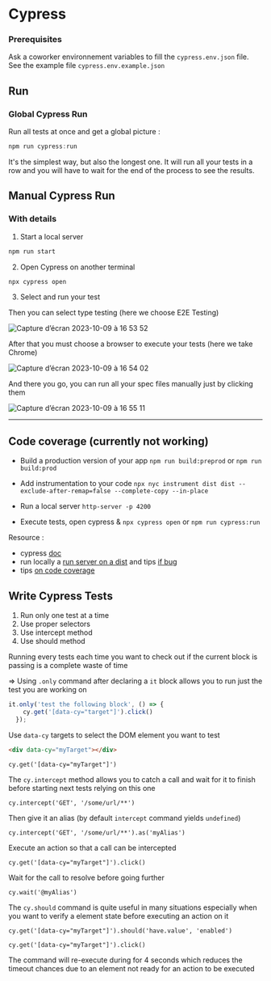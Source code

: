 # Cypress

### Prerequisites
Ask a coworker environnement variables to fill the `cypress.env.json` file. See the example file `cypress.env.example.json`

## Run

### Global Cypress Run

Run all tests at once and get a global picture :

```jsx
npm run cypress:run
```

It's the simplest way, but also the longest one. It will run all your tests in a row and you will have to wait for the end of the process to see the results.

## Manual Cypress Run


### With details

1. Start a local server

```jsx
npm run start
```

2. Open Cypress on another terminal

```jsx
npx cypress open
```

3. Select and run your test

Then you can select type testing (here we choose E2E Testing)

![Capture d’écran 2023-10-09 à 16 53 52](https://github.com/usealto/assessment-front/assets/107506961/d1cef231-ad17-4406-8362-e52181dd6128)

After that you must choose a browser to execute your tests (here we take Chrome)

![Capture d’écran 2023-10-09 à 16 54 02](https://github.com/usealto/assessment-front/assets/107506961/4440f098-d5f8-450c-8be0-13bcad899c4b)

And there you go, you can run all your spec files manually just by clicking them

![Capture d’écran 2023-10-09 à 16 55 11](https://github.com/usealto/assessment-front/assets/107506961/6d3d38f0-6c12-436a-a4a8-5a0b8fc6c415)

---

## Code coverage (currently not working)

- Build a production version of your app
`npm run build:preprod` or `npm run build:prod`

- Add instrumentation to your code
`npx nyc instrument dist dist --exclude-after-remap=false --complete-copy --in-place`
- Run a local server `http-server -p 4200`

- Execute tests, open cypress & 
`npx cypress open` or `npm run cypress:run`

Resource :
- cypress [doc](https://docs.cypress.io/guides/tooling/code-coverage#Instrumenting-code)
- run locally a [run server on a dist](https://codippa.com/run-dist-locally-angular/) and tips [if bug](https://github.com/AnandChowdhary/run-url/issues/1)
- tips [on code coverage](https://stackoverflow.com/questions/59470540/code-coverage-for-angular-spa-application-with-e2e-in-selenium-java-or-cypress/59934710#59934710)

## Write Cypress Tests

1. Run only one test at a time
2. Use proper selectors
3. Use intercept method
4. Use should method

Running every tests each time you want to check out if the current block is passing is a complete waste of time

⇒ Using `.only` command after declaring a `it` block allows you to run just the test you are working on

```jsx
it.only('test the following block', () => {
    cy.get('[data-cy="target"]').click()
  });
```

Use `data-cy` targets to select the DOM element you want to test

```html
<div data-cy="myTarget"></div>
```

```tsx
cy.get('[data-cy="myTarget"]')
```

The `cy.intercept` method allows you to catch a call and wait for it to finish before starting next tests relying on this one

```tsx
cy.intercept('GET', '/some/url/**')
```

Then give it an alias (by default `intercept` command yields  `undefined`)

```tsx
cy.intercept('GET', '/some/url/**').as('myAlias')
```

Execute an action so that a call can be intercepted

```tsx
cy.get('[data-cy="myTarget"]').click()
```

Wait for the call to resolve before going further

```tsx
cy.wait('@myAlias')
```

The `cy.should` command is quite useful in many situations especially when you want to verify a element state before executing an action on it

```tsx
cy.get('[data-cy="myTarget"]').should('have.value', 'enabled')
```

```tsx
cy.get('[data-cy="myTarget"]').click()
```

The command will re-execute during for 4 seconds which reduces the timeout chances due to an element not ready for an action to be executed
